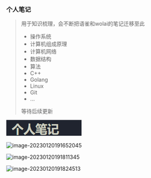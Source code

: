 ### 个人笔记

> 用于知识梳理，会不断把语雀和wolai的笔记迁移至此
>
> - 操作系统
> - 计算机组成原理
> - 计算机网络
> - 数据结构
> - 算法
> - C++
> - Golang
> - Linux
> - Git
> - ...
>
> 等待后续更新

![image-20230120190746697](./images/image-20230120190746697.png)

![image-20230120191652045](D:\blog\blog3\images\image-20230120191652045.png)

![image-20230120191811345](D:\blog\blog3\image-20230120191811345.png)

![image-20230120191824513](D:\blog\blog3\image-20230120191824513.png)

